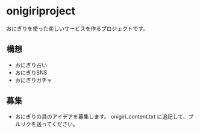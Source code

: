 # onigiriproject
おにぎりを使った楽しいサービスを作るプロジェクトです。

## 構想
- おにぎり占い
- おにぎりSNS
- おにぎりガチャ

## 募集
- おにぎりの具のアイデアを募集します。
onigiri_content.txt に追記して、プルリクを送ってください。

